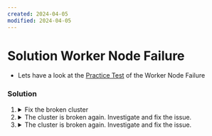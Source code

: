 ```yaml
---
created: 2024-04-05
modified: 2024-04-05
---
```

# Solution Worker Node Failure

  - Lets have a look at the [Practice Test](https://kodekloud.com/topic/practice-test-worker-node-failure/) of the Worker Node Failure

   ### Solution

   1. <details>
      <summary>Fix the broken cluster</summary>

      * Fix `node01`

      1. Check the nodes

         ```bash
         kubectl get nodes
         ```

         We see that `node01` has a status of `NotReady`. This usually means that communication with the node's kubelet has been lost.

      1. Go to the node and investigate

         ```bash
         ssh node01
         ```

      1. Check kubelet status

         ```bash
         systemctl status kubelet
         ```

         We can see from the output that kublet is not running, in fact it has exited. Therefore we should try starting it.

      1. Start kubelet

         ```bash
         systemctl start kubelet
         ```

      1. Now check it is OK.

         ```bash
         systemctl status kubelet
         ```

         Now we can see it is `active (running)`, which is good.

      1. Return to controlplane

         ```bash
         exit
         ```

      1. Check nodes again

         ```bash
         kubectl get nodes
         ```

         It is good!

      </details>

   2. <details>
      <summary>The cluster is broken again. Investigate and fix the issue.</summary>

      * Fix cluster

      1. Check the nodes

         ```bash
         kubectl get nodes
         ```

         We see that `node01` has a status of `NotReady`. This usually means that communication with the node's kubelet has been lost.

      1. Go to the node and investigate

         ```bash
         ssh node01
         ```

      1. Check kubelet status

         ```bash
         systemctl status kubelet
         ```

         We can see from the output that it is crashlooping `activating (auto-restart)`, therefore this is likey a configuration issue.

      1. Check kubelet logs

         ```bash
         journalctl -u kubelet
         ```

         There is a lot of information, however the error we are interested in, which is the cause of all other errors is this one

         ```
         "failed to construct kubelet dependencies: unable to load client CA file /etc/kubernetes/pki/WRONG-CA-FILE.crt: open /etc/kubernetes/pki/WRONG-CA-FILE.crt: no such file or directory"
         ```

         If kubelet cannot load its certificates, then it cannot autheticate with API server. This is a fatal error, so kubelet exits.

      1.  Check the indicated directory for certificates

            ```bash
            ls -l /etc/kubernetes/pki
            ```

            We see it contains `ca.crt` which we will assume is the correct certificate, therefore we need to find the kubelet configuration file and correct the error there.

      1. Locate kubelet's configuration file

         kubelet is an operating system service, so its service unit file will give us that info

         ```bash
         systemctl cat kubelet
         ```

         Note this line

         ```
         Environment="KUBELET_CONFIG_ARGS=--config=/var/lib/kubelet/config.yaml"
         ```

         There is the config YAML file

      1. Fix configuration

         ```bash
         vi /var/lib/kubelet/config.yaml
         ```

         ```yaml
         apiVersion: kubelet.config.k8s.io/v1beta1
         authentication:
         anonymous:
           enabled: false
         webhook:
           cacheTTL: 0s
           enabled: true
         x509:
           clientCAFile: /etc/kubernetes/pki/WRONG-CA-FILE.crt # <- Fix this
         authorization:
         mode: Webhook
         ```

         Note that you can perform the same edit with a single `sed` command. This is quicker than editing in vi.

         ```bash
         sed -i 's/WRONG-CA-FILE.crt/ca.crt/g' /var/lib/kubelet/config.yaml
         ```

      1. Check status

         Wait a few seconds, kubelet will be auto-restarted.

         ```bash
         systemctl status kubelet
         ```

         Now we can see it is `active (running)`, which is good. If it is not, then you made a mistake when editing the config file, probably broke the YAML syntax or did not edit the certificate filename correctly. Return to step `vii.` above and fix it.

      1. Return to controlplane

         ```bash
         exit
         ```

      1. Check nodes again

         ```bash
         kubectl get nodes
         ```

         It is good!
      </details>

   3. <details>
      <summary>The cluster is broken again. Investigate and fix the issue.</summary>

      * Fix cluster

      1. Check the nodes

         ```bash
         kubectl get nodes
         ```

         We see that `node01` has a status of `NotReady`. This usually means that communication with the node's kubelet has been lost.

      1. Go to the node and investigate

         ```bash
         ssh node01
         ```

      1. Check kubelet status

         ```bash
         systemctl status kubelet
         ```

         We can see it is `active (running)`, however the API server still thinks there is an issue. So we must again go to the kubelet logs.

      1. Check kubelet logs

         ```bash
         journalctl -u kubelet
         ```

         There is a lot of information, however the error we are interested in, which is the cause of all other errors is this one

         ```
          "Unable to register node with API server" err="Post \"https://controlplane:6553/api/v1/nodes\": dial tcp 192.10.46.12:6553: connect: connection refused" node="node01"
          ```

         What do you know about the usual port for API server? It's not `6553`! kubelet uses a kubeconfig file to connect to API server just like kubectl does, so we need to locate and fix that.

      1. Locate kubelet's kubeconfig file

         kubelet is an operating system service, so its service unit file will give us that info

         ```bash
         systemctl cat kubelet
         ```

         Note this line

         ```
         Environment="KUBELET_KUBECONFIG_ARGS=--bootstrap-kubeconfig=/etc/kubernetes/bootstrap-kubelet.conf --kubeconfig=/etc/kubernetes/kubelet.conf"
         ```

         There are two kubeconfigs. The first one is used when a node is created and is joining the cluster. The second one is used for normal operation. It is therefore the second one we are interested in.

      1. Fix the kubeconfig

         Port should be `6443`

         ```bash
         vi /etc/kubernetes/kubelet.conf
         ```

         ```yaml
         apiVersion: v1
         clusters:
         - cluster:
            certificate-authority-data: REDACTED
            server: https://controlplane:6553  # <- Fix this
         name: default-cluster
         contexts:
         - context:
            cluster: default-cluster
            namespace: default
            user: default-auth
         name: default-context
         current-context: default-context
         kind: Config
         preferences: {}
         users:
         - name: default-auth
         user:
            client-certificate: /var/lib/kubelet/pki/kubelet-client-current.pem
            client-key: /var/lib/kubelet/pki/kubelet-client-current.pem
         ```

         Note that you can perform the same edit with a single `sed` command. This is quicker than editing in vi.

         ```bash
         sed -i 's/6553/6443/g' /etc/kubernetes/kubelet.conf
         ```

      1. Restart kubelet

         Since kubelet is already running (not crashlooping), we need to restart it so it gets the updated kubeconfig

         ```bash
         systemctl restart kubelet
         ```

      1. Check status

         ```bash
         systemctl status kubelet
         ```

         Now we can see it is `active (running)`, which is good. If it is not, then you made a mistake when editing the kubeconfig, probably broke the YAML syntax. Return to step `vi.` above and fix it.

      1. Return to controlplane

         ```bash
         exit
         ```

      1. Check nodes again

         ```bash
         kubectl get nodes
         ```

         It is good! If it is not, then you probably made a mistake setting the port number. Return to `node01` and redo from step `vi.` above.

      </details>